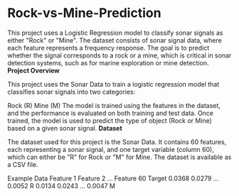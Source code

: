 # Rock-vs-Mine-Prediction

This project uses a Logistic Regression model to classify sonar signals as either "Rock" or "Mine". The dataset consists of sonar signal data, where each feature represents a frequency response. The goal is to predict whether the signal corresponds to a rock or a mine, which is critical in sonar detection systems, such as for marine exploration or mine detection.
**Project Overview**

This project uses the Sonar Data to train a logistic regression model that classifies sonar signals into two categories:

Rock (R)
Mine (M)
The model is trained using the features in the dataset, and the performance is evaluated on both training and test data. Once trained, the model is used to predict the type of object (Rock or Mine) based on a given sonar signal.
**Dataset**

The dataset used for this project is the Sonar Data. It contains 60 features, each representing a sonar signal, and one target variable (column 60), which can either be "R" for Rock or "M" for Mine. The dataset is available as a CSV file.

Example Data
Feature 1	Feature 2	...	Feature 60	Target
0.0368	0.0279	...	0.0052	R
0.0134	0.0243	...	0.0047	M
